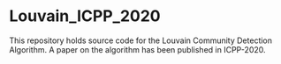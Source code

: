 # Louvain_ICPP_2020
This repository holds source code for the Louvain Community Detection Algorithm. A paper on the algorithm has been published in ICPP-2020.
